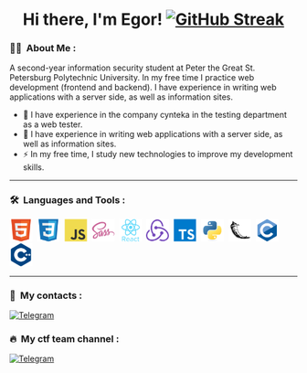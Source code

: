 <h1 align="center">Hi there, I'm Egor! 
<a href="https://git.io/streak-stats">
  <img src="https://github-readme-streak-stats.herokuapp.com?user=qookieFaitPipi&theme=tokyonight-duo&border_radius=8&mode=weekly&card_width=850" alt="GitHub Streak"/>
</a>

### 👨‍💻 &nbsp;About Me :

A second-year information security student at Peter the Great St. Petersburg Polytechnic University. In my free time I practice web development (frontend and backend). I have experience in writing web applications with a server side, as well as information sites.

- 🔭 I have experience in the company cynteka in the testing department as a web tester.
- 🌱 I have experience in writing web applications with a server side, as well as information sites.
- ⚡ In my free time, I study new technologies to improve my development skills.

<hr />

### 🛠 &nbsp;Languages and Tools :
<div>
  <img src="https://github.com/devicons/devicon/blob/master/icons/html5/html5-original.svg" title="HTML5" alt="HTML" width="40" height="40"/>&nbsp;
  <img src="https://github.com/devicons/devicon/blob/master/icons/css3/css3-original.svg"  title="CSS3" alt="CSS" width="40" height="40"/>&nbsp;
  <img src="https://github.com/devicons/devicon/blob/master/icons/javascript/javascript-original.svg" title="JavaScript" alt="JavaScript" width="40" height="40"/>&nbsp;
  <img src="https://github.com/devicons/devicon/blob/master/icons/sass/sass-original.svg" title="sass" alt="sass" width="40" height="40"/>&nbsp;
  <img src="https://github.com/devicons/devicon/blob/master/icons/react/react-original-wordmark.svg" title="React" alt="React" width="40" height="40"/>&nbsp;
  <img src="https://github.com/devicons/devicon/blob/master/icons/redux/redux-original.svg" title="Redux" alt="Redux " width="40" height="40"/>&nbsp;
  <img src="https://github.com/devicons/devicon/blob/master/icons/typescript/typescript-original.svg" title="TypeScript" alt="TypeScript" width="40" height="40"/>&nbsp;
  <img src="https://github.com/devicons/devicon/blob/master/icons/python/python-original.svg" title="Python" alt="Python " width="40" height="40"/>&nbsp;
  <img src="https://github.com/devicons/devicon/blob/master/icons/flask/flask-original.svg" title="Flask" alt="Flask" width="40" height="40"/>&nbsp;
  <img src="https://github.com/devicons/devicon/blob/master/icons/c/c-original.svg" title="C" alt="C" width="40" height="40"/>&nbsp;
  <img src="https://github.com/devicons/devicon/blob/master/icons/cplusplus/cplusplus-plain.svg" title="Cpp" alt="Cpp" width="40" height="40"/>&nbsp;
</div>

<hr />

### 👨 &nbsp;My contacts :
<div id="" align="" style="border-radius: 10px;">
  <a href="http://t.me/eianisimov">
    <img src="https://img.shields.io/badge/Telegram-blue?style=for-the-badge&logo=telegram&logoColor=white" alt="Telegram"/>
  </a>
</div>

### 🔥 &nbsp;My ctf team channel :
<div id="" align="" style="border-radius: 10px;">
  <a href="https://t.me/polyctf_team">
    <img src="https://img.shields.io/badge/Telegram-blue?style=for-the-badge&logo=telegram&logoColor=white" alt="Telegram"/>
  </a>
</div>
